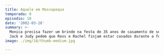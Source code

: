 ```yaml
---
title: Aquele em Massapequa
temporada: 8
episodio: 18
date: '2002-03-28'
summary: >-
  Monica precisa fazer um brinde na festa de 35 anos de casamento de seus pais.
  Jack e Judy pedem que Ross e Rachel finjam estar casados durante a festa.
image: ./img/18/thumb-medium.jpg

---
```

